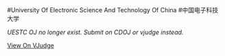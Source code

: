 #University Of Electronic Science And Technology Of China
#中国电子科技大学

*UESTC OJ no longer exist. Submit on CDOJ or vjudge instead.*  

[View On VJudge](http://acm.hust.edu.cn/vjudge/problem/#OJId=UESTC_old&probNum=&title=&source= "Problems - Virtual Judge")  
